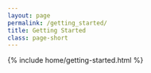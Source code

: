 ```yaml
---
layout: page
permalink: /getting_started/
title: Getting Started 
class: page-short
---
```


{% include home/getting-started.html %}
